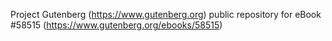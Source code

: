 Project Gutenberg (https://www.gutenberg.org) public repository for
eBook #58515 (https://www.gutenberg.org/ebooks/58515)
